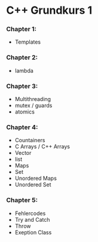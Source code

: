 # C++ Grundkurs 1

### Chapter 1:
  - Templates

### Chapter 2:
 - lambda

### Chapter 3:
 - Multithreading
 - mutex / guards
 - atomics

### Chapter 4:
 - Countainers
 - C Arrays / C++ Arrays
 - Vector
 - list
 - Maps
 - Set
 - Unordered Maps
 - Unordered Set
 
 ### Chapter 5:
 - Fehlercodes
 - Try and Catch
 - Throw
 - Exeption Class
